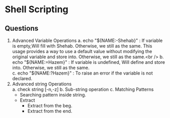 # Shell Scripting

## Questions
1. Advanced Variable Operations
   a. echo "${NAME:-Shehab}" : If variable is empty,Will fill with Shehab. Otherwise, we still as the same. This usage provides a way to use a default value without modifying the original variable and store into. Otherwise, we still as the same.<br />
   b. echo "${NAME:=Hazem}" : If variable is undefined, Will define and store into. Otherwise, we still as the same.<br />
   c. echo "${NAME:?Hazem}" : To raise an error if the variable is not declared.<br />
2. Advanced string Operations<br />
   a. check string [-n,-z]
   b. Sub-string operation
   c. Matching Patterns
     + Searching pattern inside string.
     + Extract
        + Extract from the beg.
        + Extract from the end.




